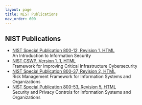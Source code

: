 ```yaml
---
layout: page
title: NIST Publications 
nav_order: 600 
---
```


##  NIST Publications
* [NIST Special Publication 800-12, Revision 1, HTML](https://nist-sp-800-12-r1.bsafes.com/)<br>An Introduction to Information Security
* [NIST CSWP, Version 1. 1, HTML](https://nist-cybersecurity-framework-r1-1.bsafes.com/)<br>Framework for Improving Critical Infrastructure Cybersecurity
* [NIST Special Publication 800-37, Revision 2, HTML](https://nist-sp-800-37-r2.bsafes.com/)<br>Risk Management Framework for Information Systems and Organizations
* [NIST Special Publication 800-53, Revision 5, HTML](https://nist-sp-800-53-r5.bsafes.com/)<br>Security and Privacy Controls for Information Systems and Organizations

